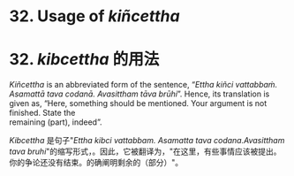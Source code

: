 # **32. Usage of** *kiñcettha*      
# 32. *kibcettha* **的用法** 

 *Kiñcettha* is an abbreviated form of the sentence, “*Ettha kiñci vattabbaṁ.  Asamattā tava codanā. Avasittham tāva brūhi*”. Hence, its translation is given as,  “Here, something should be mentioned. Your argument is not finished. State the  
remaining (part), indeed”. 

*Kibcettha* 是句子"*Ettha kibci vattabbam. Asamatta tava codana.Avasittham tava bruhi*"的缩写形式，。因此，它被翻译为，"在这里，有些事情应该被提出。你的争论还没有结束。的确阐明剩余的（部分）"。